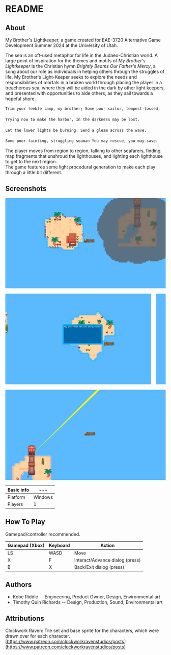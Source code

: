 # README

## About

My Brother's Lightkeeper, a game created for EAE-3720 Alternative Game Development Summer 2024 at the University of Utah.

The sea is an oft-used metaphor for life in the Judaeo-Christian world. A large point of inspiration for the themes and motifs of *My Brother's Lightkeeper* is the Christian hymn *Brightly Beams Our Father's Mercy*, a song about our role as individuals in helping others through the struggles of life. My Brother's Light-Keeper seeks to explore the needs and responsibilities of mortals in a broken world through placing the player in a treacherous sea, where they will be aided in the dark by other light keepers, and presented with opportunities to aide others, as they sail towards a hopeful shore.

```txt
Trim your feeble lamp, my brother; Some poor sailor, tempest-tossed,

Trying now to make the harbor, In the darkness may be lost.

Let the lower lights be burning; Send a gleam across the wave.

Some poor fainting, struggling seaman You may rescue, you may save.
```

The player moves from region to region, talking to other seafarers, finding map fragments that unshroud the lighthouses, and lighting each lighthouse to get to the next region.\
The game features some light procedural generation to make each play through a little bit different.

## Screenshots

![A screenshot featuring the player on an island, near a raft, near an island with a lighthouse that is shrouded in a cloud.](gameplay.png)

![A screenshot featuring dialog](dialog.png)

![A screenshot featuring a beam of light guiding the player to the next region.](lightBeam.png)

| Basic info | ---     |
| ---------- | ------- |
| Platform   | Windows |
| Players    | 1       |

## How To Play

Gamepad/controller recommended.

| Gamepad (Xbox) | Keyboard | Action                          |
| -------------- | -------- | ------------------------------- |
| LS             | WASD     | Move                            |
| X              | F        | Interact/Advance dialog (press) |
| B              | X        | Back/Exit dialog (press)        |

## Authors

- Kobe Riddle -- Engineering, Product Owner, Design, Environmental art
- Timothy Quin Richards -- Design, Production, Sound, Environmental art

## Attributions

Clockwork Raven: Tile set and base sprite for the characters, which were drawn over for each character.\
[https://www.patreon.com/clockworkravenstudios/posts](https://www.patreon.com/clockworkravenstudios/posts)
